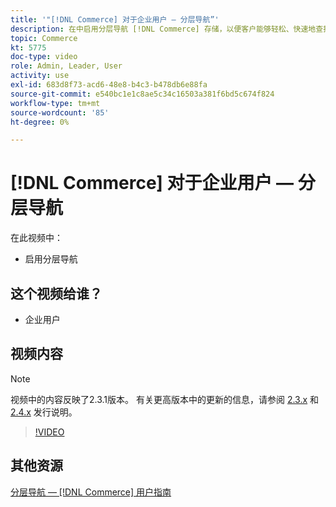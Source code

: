 ```yaml
---
title: '"[!DNL Commerce] 对于企业用户 — 分层导航”'
description: 在中启用分层导航 [!DNL Commerce] 存储，以便客户能够轻松、快速地查找产品。
topic: Commerce
kt: 5775
doc-type: video
role: Admin, Leader, User
activity: use
exl-id: 683d8f73-acd6-48e8-b4c3-b478db6e88fa
source-git-commit: e540bc1e1c8ae5c34c16503a381f6bd5c674f824
workflow-type: tm+mt
source-wordcount: '85'
ht-degree: 0%

---
```


# [!DNL Commerce] 对于企业用户 — 分层导航

在此视频中：

- 启用分层导航

## 这个视频给谁？

- 企业用户

## 视频内容

>[!NOTE]
>
>视频中的内容反映了2.3.1版本。 有关更高版本中的更新的信息，请参阅 [ 2.3.x](https://devdocs.magento.com/guides/v2.3/release-notes/bk-release-notes.html) 和 [2.4.x](https://devdocs.magento.com/guides/v2.4/release-notes/bk-release-notes.html) 发行说明。

>[!VIDEO](https://video.tv.adobe.com/v/36186?quality=12&learn=on)

## 其他资源

[分层导航 —  [!DNL Commerce] 用户指南](https://docs.magento.com/user-guide/catalog/navigation-layered.html)
